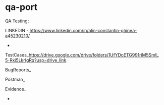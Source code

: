 # qa-port
QA Testing;

LINKEDIN - https://www.linkedin.com/in/alin-constantin-ghinea-a45230210/

-

TestCases_https://drive.google.com/drive/folders/1UfYDoETG991riM5SmIL5-Rki5LkrIgRq?usp=drive_link

BugReports_

Postman_

Evidence_

-





